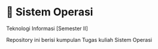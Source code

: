 # 🧮 Sistem Operasi
Teknologi Informasi [Semester II]

Repository ini berisi kumpulan Tugas kuliah Sistem Operasi
